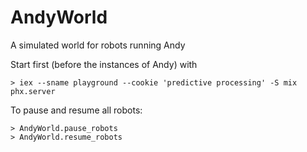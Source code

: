 # AndyWorld

A simulated world for robots running Andy

Start first (before the instances of Andy) with

    > iex --sname playground --cookie 'predictive processing' -S mix phx.server

To pause and resume all robots:

    > AndyWorld.pause_robots
    > AndyWorld.resume_robots